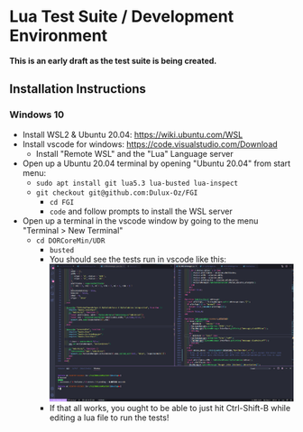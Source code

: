 # Lua Test Suite / Development Environment

__This is an early draft as the test suite is being created.__

## Installation Instructions

### Windows 10
- Install WSL2 & Ubuntu 20.04: https://wiki.ubuntu.com/WSL
- Install vscode for windows: https://code.visualstudio.com/Download
  - Install "Remote WSL" and the "Lua" Language server
- Open up a Ubuntu 20.04 terminal by opening "Ubuntu 20.04" from start menu:
  - `sudo apt install git lua5.3 lua-busted lua-inspect`
  - `git checkout git@github.com:Dulux-Oz/FGI`
	- `cd FGI`
	- `code` and follow prompts to install the WSL server
- Open up a terminal in the vscode window by going to the menu "Terminal > New Terminal"
  - `cd DORCoreMin/UDR`
	- `busted`
	- You should see the tests run in vscode like this: ![vscode with terminal below running the tests](../Support_Files/Code_WSL_Tests.png)
	- If that all works, you ought to be able to just hit Ctrl-Shift-B while editing a lua file to run the tests!